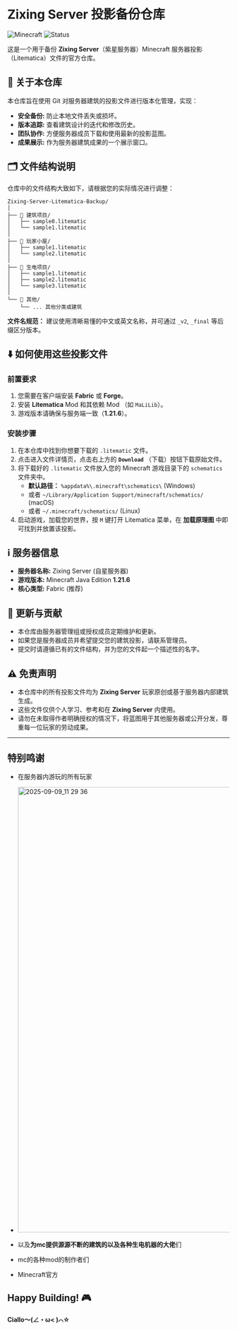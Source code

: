# Zixing Server 投影备份仓库

![Minecraft](https://img.shields.io/badge/Minecraft-1.21.6-00AA00?style=for-the-badge&logo=minecraft) ![Status](https://img.shields.io/badge/项目状态-活跃备份中-success?style=for-the-badge)

这是一个用于备份 **Zixing Server**（紫星服务器）Minecraft 服务器投影（Litematica）文件的官方仓库。

## 📖 关于本仓库

本仓库旨在使用 Git 对服务器建筑的投影文件进行版本化管理，实现：
*   **安全备份:** 防止本地文件丢失或损坏。
*   **版本追踪:** 查看建筑设计的迭代和修改历史。
*   **团队协作:** 方便服务器成员下载和使用最新的投影蓝图。
*   **成果展示:** 作为服务器建筑成果的一个展示窗口。

## 🗂️ 文件结构说明

仓库中的文件结构大致如下，请根据您的实际情况进行调整：

```
Zixing-Server-Litematica-Backup/
│
├── 📁 建筑项目/
│   ├── sample0.litematic
│   └── sample1.litematic
│
├── 📁 玩家小屋/
│   ├── sample1.litematic
│   └── sample2.litematic
│
├── 📁 生电项目/
│   ├── sample1.litematic
│   ├── sample2.litematic
│   └── sample3.litematic
│
└── 📁 其他/
    └── ... 其他分类或建筑
```

**文件名规范：** 建议使用清晰易懂的中文或英文名称，并可通过 `_v2`, `_final` 等后缀区分版本。

## ⬇️ 如何使用这些投影文件

### 前置要求
1.  您需要在客户端安装 **Fabric** 或 **Forge**。
2.  安装 **Litematica** Mod 和其依赖 Mod （如 `MaLiLib`）。
3.  游戏版本请确保与服务端一致（**1.21.6**）。

### 安装步骤
1.  在本仓库中找到你想要下载的 `.litematic` 文件。
2.  点击进入文件详情页，点击右上方的 **`Download`** （下载）按钮下载原始文件。
3.  将下载好的 `.litematic` 文件放入您的 Minecraft 游戏目录下的 `schematics` 文件夹中。
    *   **默认路径：** `%appdata%\.minecraft\schematics\` (Windows)
    *   或者 `~/Library/Application Support/minecraft/schematics/` (macOS)
    *   或者 `~/.minecraft/schematics/` (Linux)
4.  启动游戏，加载您的世界，按 `M` 键打开 Litematica 菜单，在 **加载原理图** 中即可找到并放置该投影。

## ℹ️ 服务器信息

*   **服务器名称:** Zixing Server (自星服务器)
*   **游戏版本:** Minecraft Java Edition **1.21.6**
*   **核心类型:** Fabric (推荐) 

## 📜 更新与贡献

*   本仓库由服务器管理组或授权成员定期维护和更新。
*   如果您是服务器成员并希望提交您的建筑投影，请联系管理员。
*   提交时请遵循已有的文件结构，并为您的文件起一个描述性的名字。

## ⚠️ 免责声明

*   本仓库中的所有投影文件均为 **Zixing Server** 玩家原创或基于服务器内部建筑生成。
*   这些文件仅供个人学习、参考和在 **Zixing Server** 内使用。
*   请勿在未取得作者明确授权的情况下，将蓝图用于其他服务器或公开分发，尊重每一位玩家的劳动成果。

---
## 特别鸣谢
* 在服务器内游玩的所有玩家
* <img width="1920" height="1009" alt="2025-09-09_11 29 36" src="https://github.com/user-attachments/assets/4707f5f9-502e-479b-9881-8abe24a61ff9" />

* 以及**为mc提供源源不断的建筑的以及各种生电机器的大佬**们
* mc的各种mod的制作者们
* Minecraft官方


## **Happy Building! 🎮**

**Ciallo～(∠・ω< )⌒☆**
